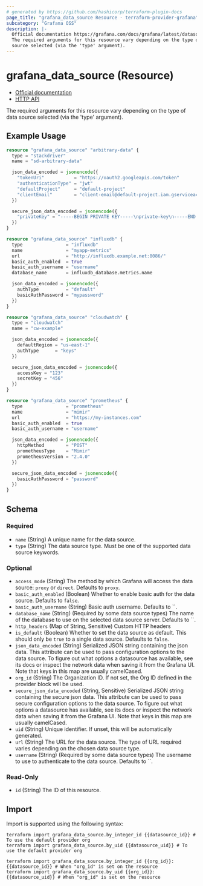 ```yaml
---
# generated by https://github.com/hashicorp/terraform-plugin-docs
page_title: "grafana_data_source Resource - terraform-provider-grafana"
subcategory: "Grafana OSS"
description: |-
  Official documentation https://grafana.com/docs/grafana/latest/datasources/HTTP API https://grafana.com/docs/grafana/latest/developers/http_api/data_source/
  The required arguments for this resource vary depending on the type of data
  source selected (via the 'type' argument).
---
```


# grafana_data_source (Resource)

* [Official documentation](https://grafana.com/docs/grafana/latest/datasources/)
* [HTTP API](https://grafana.com/docs/grafana/latest/developers/http_api/data_source/)

The required arguments for this resource vary depending on the type of data
source selected (via the 'type' argument).

## Example Usage

```terraform
resource "grafana_data_source" "arbitrary-data" {
  type = "stackdriver"
  name = "sd-arbitrary-data"

  json_data_encoded = jsonencode({
    "tokenUri"           = "https://oauth2.googleapis.com/token"
    "authenticationType" = "jwt"
    "defaultProject"     = "default-project"
    "clientEmail"        = "client-email@default-project.iam.gserviceaccount.com"
  })

  secure_json_data_encoded = jsonencode({
    "privateKey" = "-----BEGIN PRIVATE KEY-----\nprivate-key\n-----END PRIVATE KEY-----\n"
  })
}

resource "grafana_data_source" "influxdb" {
  type                = "influxdb"
  name                = "myapp-metrics"
  url                 = "http://influxdb.example.net:8086/"
  basic_auth_enabled  = true
  basic_auth_username = "username"
  database_name       = influxdb_database.metrics.name

  json_data_encoded = jsonencode({
    authType          = "default"
    basicAuthPassword = "mypassword"
  })
}

resource "grafana_data_source" "cloudwatch" {
  type = "cloudwatch"
  name = "cw-example"

  json_data_encoded = jsonencode({
    defaultRegion = "us-east-1"
    authType      = "keys"
  })

  secure_json_data_encoded = jsonencode({
    accessKey = "123"
    secretKey = "456"
  })
}

resource "grafana_data_source" "prometheus" {
  type                = "prometheus"
  name                = "mimir"
  url                 = "https://my-instances.com"
  basic_auth_enabled  = true
  basic_auth_username = "username"

  json_data_encoded = jsonencode({
    httpMethod        = "POST"
    prometheusType    = "Mimir"
    prometheusVersion = "2.4.0"
  })

  secure_json_data_encoded = jsonencode({
    basicAuthPassword = "password"
  })
}
```

<!-- schema generated by tfplugindocs -->
## Schema

### Required

- `name` (String) A unique name for the data source.
- `type` (String) The data source type. Must be one of the supported data source keywords.

### Optional

- `access_mode` (String) The method by which Grafana will access the data source: `proxy` or `direct`. Defaults to `proxy`.
- `basic_auth_enabled` (Boolean) Whether to enable basic auth for the data source. Defaults to `false`.
- `basic_auth_username` (String) Basic auth username. Defaults to ``.
- `database_name` (String) (Required by some data source types) The name of the database to use on the selected data source server. Defaults to ``.
- `http_headers` (Map of String, Sensitive) Custom HTTP headers
- `is_default` (Boolean) Whether to set the data source as default. This should only be `true` to a single data source. Defaults to `false`.
- `json_data_encoded` (String) Serialized JSON string containing the json data. This attribute can be used to pass configuration options to the data source. To figure out what options a datasource has available, see its docs or inspect the network data when saving it from the Grafana UI. Note that keys in this map are usually camelCased.
- `org_id` (String) The Organization ID. If not set, the Org ID defined in the provider block will be used.
- `secure_json_data_encoded` (String, Sensitive) Serialized JSON string containing the secure json data. This attribute can be used to pass secure configuration options to the data source. To figure out what options a datasource has available, see its docs or inspect the network data when saving it from the Grafana UI. Note that keys in this map are usually camelCased.
- `uid` (String) Unique identifier. If unset, this will be automatically generated.
- `url` (String) The URL for the data source. The type of URL required varies depending on the chosen data source type.
- `username` (String) (Required by some data source types) The username to use to authenticate to the data source. Defaults to ``.

### Read-Only

- `id` (String) The ID of this resource.

## Import

Import is supported using the following syntax:

```shell
terraform import grafana_data_source.by_integer_id {{datasource_id}} # To use the default provider org
terraform import grafana_data_source.by_uid {{datasource_uid}} # To use the default provider org

terraform import grafana_data_source.by_integer_id {{org_id}}:{{datasource_id}} # When "org_id" is set on the resource
terraform import grafana_data_source.by_uid {{org_id}}:{{datasource_uid}} # When "org_id" is set on the resource
```
